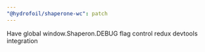 ```yaml
---
"@hydrofoil/shaperone-wc": patch
---
```


Have global window.Shaperon.DEBUG flag control redux devtools integration
